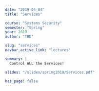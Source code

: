 ```yaml
---
date: "2019-04-04"
title: "Services"

course: "Systems Security"
semester: "Spring"
year: 2019
author: "TBD"

slug: "services"
navbar_active_link: "lectures"

summary: |
  Control ALL the Services!

slides: "/slides/spring2019/Services.pdf"

has_page: false
---
```

